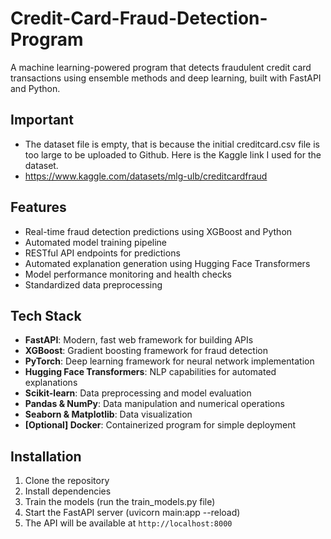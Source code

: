 # Credit-Card-Fraud-Detection-Program

A machine learning-powered program that detects fraudulent credit card transactions using ensemble methods and deep learning, built with FastAPI and Python.
 
## Important
- The dataset file is empty, that is because the initial creditcard.csv file is too large to be uploaded to Github. Here is the Kaggle link I used for the dataset.
- https://www.kaggle.com/datasets/mlg-ulb/creditcardfraud

## Features

- Real-time fraud detection predictions using XGBoost and Python
- Automated model training pipeline
- RESTful API endpoints for predictions
- Automated explanation generation using Hugging Face Transformers
- Model performance monitoring and health checks
- Standardized data preprocessing

## Tech Stack

- **FastAPI**: Modern, fast web framework for building APIs
- **XGBoost**: Gradient boosting framework for fraud detection
- **PyTorch**: Deep learning framework for neural network implementation
- **Hugging Face Transformers**: NLP capabilities for automated explanations
- **Scikit-learn**: Data preprocessing and model evaluation
- **Pandas & NumPy**: Data manipulation and numerical operations
- **Seaborn & Matplotlib**: Data visualization
- **[Optional] Docker**: Containerized program for simple deployment

## Installation

1. Clone the repository
2. Install dependencies
3. Train the models (run the train_models.py file)
4. Start the FastAPI server (uvicorn main:app --reload)
5. The API will be available at `http://localhost:8000`
